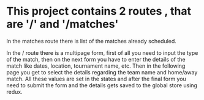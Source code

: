 # This project contains 2 routes , that are '/' and '/matches'

  In the matches route there is list of the matches already scheduled.
  
  
  In the / route there is a multipage form, first of all you need to input the type of the match, then on the next form you have to enter the details of the match like dates, location, tournament name, etc. Then in the following page you get to select the details regarding the team name and home/away match. All these values are set in the states and after the final form you need to submit the form and the details gets saved to the global store using redux. 
